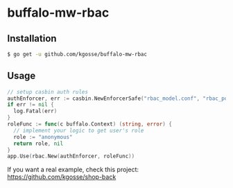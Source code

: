 # buffalo-mw-rbac

## Installation

```bash
$ go get -u github.com/kgosse/buffalo-mw-rbac
```

## Usage

```go
// setup casbin auth rules
authEnforcer, err := casbin.NewEnforcerSafe("rbac_model.conf", "rbac_policy.csv")
if err != nil {
  log.Fatal(err)
}
roleFunc := func(c buffalo.Context) (string, error) {
  // implement your logic to get user's role
  role := "anonymous"
  return role, nil
}
app.Use(rbac.New(authEnforcer, roleFunc))
```

If you want a real example, check this project:
https://github.com/kgosse/shop-back
